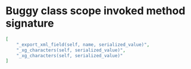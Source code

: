 # Buggy class scope invoked method signature

```json
[
    "_export_xml_field(self, name, serialized_value)",
    "_xg_characters(self, serialized_value)",
    "_xg_characters(self, serialized_value)"
]
```

